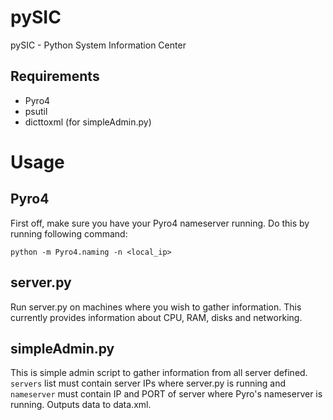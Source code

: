 pySIC
=====

pySIC - Python System Information Center

Requirements
----------
* Pyro4
* psutil
* dicttoxml (for simpleAdmin.py)

Usage
=====

Pyro4
-----
First off, make sure you have your Pyro4 nameserver running.
Do this by running following command:

    python -m Pyro4.naming -n <local_ip>

server.py
---------
Run server.py on machines where you wish to gather information.
This currently provides information about CPU, RAM, disks and networking.

simpleAdmin.py
--------------
This is simple admin script to gather information from all server defined.
`servers` list must contain server IPs where server.py is running and
`nameserver` must contain IP and PORT of server where Pyro's nameserver is running.
Outputs data to data.xml.
